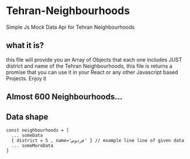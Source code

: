 # Tehran-Neighbourhoods
Simple Js Mock Data Api for Tehran Neighbourhoods

## what it is?
this file will provide you an Array of Objects that each one includes JUST district and name of the Tehran Neighbourhoods, this file is returns a promise that you can use it in your React or any other Javascript based Projects. Enjoy it 


## Almost 600 Neighbourhoods...


## Data shape
```
const neighbourhoods = [
  ... someData
  { district = 5 , name='فردوس' } // example line line of given data
  ... someMoreData
]
```


